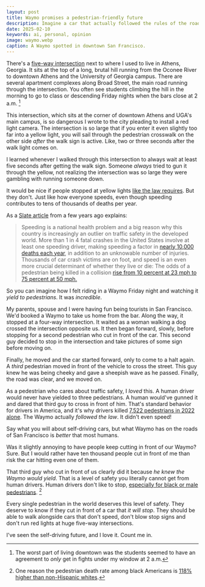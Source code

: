 ```yaml
---
layout: post
title: Waymo promises a pedestrian-friendly future
description: Imagine a car that actually followed the rules of the road.
date: 2025-02-10
keywords: ai, personal, opinion
image: waymo.webp
caption: A Waymo spotted in downtown San Francisco.
---
```


There's a [five-way intersection](https://maps.app.goo.gl/nz5XQRbReDKH2xjV7) next to where I used to live in Athens, Georgia. It sits at the top of a long, brutal hill running from the Oconee River to downtown Athens and the University of Georgia campus. There are several apartment complexes along Broad Street, the main road running through the intersection. You often see students climbing the hill in the morning to go to class or descending Friday nights when the bars close at 2 a.m. [^1]

[^1]: The worst part of living downtown was the students seemed to have an agreement to _only_ get in fights under my window at 2 a.m.

This intersection, which sits at the corner of downtown Athens and UGA's main campus, is so dangerous I wrote to the city pleading to install a red light camera. The intersection is so large that if you enter it even slightly too far into a yellow light, you will sail through the pedestrian crosswalk on the other side _after_ the walk sign is active. Like, two or three seconds after the walk light comes on.

I learned whenever I walked through this intersection to always wait at least five seconds after getting the walk sign. Someone _always_ tried to gun it through the yellow, not realizing the intersection was so large they were gambling with running someone down.

It would be nice if people stopped at yellow lights [like the law requires](https://travel.stackexchange.com/questions/178683/do-most-people-understand-the-meaning-of-yellow-traffic-light). But they don't. Just like how everyone speeds, even though speeding contributes to tens of thousands of deaths per year.

As a [Slate article](https://slate.com/business/2021/12/speed-limit-americas-most-broken-law-history.html) from a few years ago explains:

> Speeding is a national health problem and a big reason why this country is increasingly an outlier on traffic safety in the developed world. More than 1 in 4 fatal crashes in the United States involve at least one speeding driver, making speeding a factor in [nearly 10,000 deaths each year](https://crashstats.nhtsa.dot.gov/Api/Public/ViewPublication/812932), in addition to an unknowable number of injuries. Thousands of car crash victims are on foot, and speed is an even more crucial determinant of whether they live or die: The odds of a pedestrian being killed in a collision [rise from 10 percent at 23 mph to 75 percent at 50 mph.](https://aaafoundation.org/impact-speed-pedestrians-risk-severe-injury-death/)

So you can imagine how I felt riding in a Waymo Friday night and watching it _yield to pedestrians_. It was _incredible_.

My parents, spouse and I were having fun being tourists in San Francisco. We'd booked a Waymo to take us home from the bar. Along the way, it stopped at a four-way intersection. It waited as a woman walking a dog crossed the intersection opposite us. It then began forward, slowly, before stopping for a second pedestrian who cut in front of the car. This second guy decided to stop in the intersection and take pictures of some sign before moving on.

Finally, he moved and the car started forward, only to come to a halt again. A _third_ pedestrian moved in front of the vehicle to cross the street. This guy knew he was being cheeky and gave a sheepish wave as he passed. Finally, the road was clear, and we moved on.

As a pedestrian who cares about traffic safety, I _loved_ this. A human driver would never have yielded to three pedestrians. A human would've gunned it and dared that third guy to cross in front of him. That's standard behavior for drivers in America, and it's why drivers killed [7,522 pedestrians in 2022 alone](https://www.iihs.org/topics/fatality-statistics/detail/pedestrians). The Waymo actually _followed the law_. It didn't even speed!

Say what you will about self-driving cars, but what Waymo has on the roads of San Francisco is _better_ that most humans.

Was it slightly annoying to have people keep cutting in front of our Waymo? Sure. But I would rather have ten thousand people cut in front of me than risk the car hitting even one of them.

That third guy who cut in front of us clearly did it because _he knew the Waymo would yield_. That is a level of safety you literally cannot get from human drivers. Human drivers don't like to stop, [especially for black or male pedestrians](https://nitc.trec.pdx.edu/research/project/869/Racial_Bias_in_Drivers%27_Yielding_Behavior_at_Crosswalks%3A_Understanding_the_Effect). [^2]

[^2]: One reason the pedestrian death rate among black Americans is [118% higher than non-Hispanic whites](https://injuryfacts.nsc.org/motor-vehicle/road-users/disparities-by-race-or-ethnic-origin/).

Every single pedestrian in the world deserves this level of safety. They deserve to know if they cut in front of a car that _it will stop_. They should be able to walk alongside cars that don't speed, don't blow stop signs and don't run red lights at huge five-way intersections.

I've seen the self-driving future, and I love it. Count me in.
